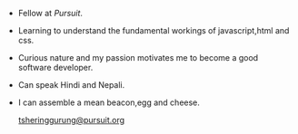 * Fellow at *Pursuit*.
* Learning to understand the fundamental workings of javascript,html and css. 
* Curious nature and my passion motivates me to become a good software developer.
* Can speak Hindi and Nepali.
* I can assemble a mean beacon,egg and cheese.

  tsheringgurung@pursuit.org
